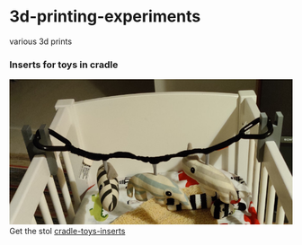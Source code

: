 # 3d-printing-experiments
various 3d prints

### Inserts for toys in cradle
![cradle](img/cradle_with_toys.jpg?raw=true "cradle")
Get the stol [cradle-toys-inserts](stl/cradle-toy-inserts.stl)
